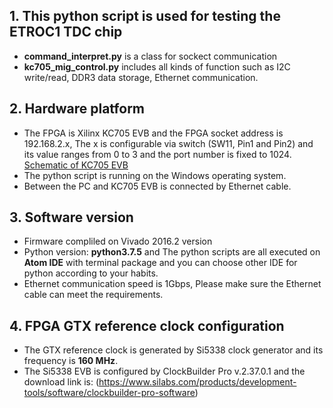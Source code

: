 ## 1. This python script is used for testing the ETROC1 TDC chip
  - **command\_interpret.py** is a class for sockect communication
  - **kc705\_mig\_control.py** includes all kinds of function such as I2C write/read, DDR3 data storage, Ethernet communication.
## 2. Hardware platform
  - The FPGA is Xilinx KC705 EVB and the FPGA socket address is 192.168.2.x, The x is configurable via switch (SW11, Pin1 and Pin2) and its value ranges from 0 to 3 and the port number is fixed to 1024. [Schematic of KC705 EVB](https://www.xilinx.com/support/documentation/boards_and_kits/kc705_Schematic_xtp132_rev1_1.pdf)
  - The python script is running on the Windows operating system.
  - Between the PC and KC705 EVB is connected by Ethernet cable. 
## 3. Software version
  - Firmware compliled on Vivado 2016.2 version
  - Python version: **python3.7.5** and The python scripts are all executed on **Atom IDE** with terminal package and you can choose other IDE for python according to your habits.
  - Ethernet communication speed is 1Gbps, Please make sure the Ethernet cable can meet the requirements.
## 4. FPGA GTX reference clock configuration
  - The GTX reference clock is generated by Si5338 clock generator and its frequency is **160 MHz**. 
  - The Si5338 EVB is configured by ClockBuilder Pro v.2.37.0.1 and the download link is: (https://www.silabs.com/products/development-tools/software/clockbuilder-pro-software)

